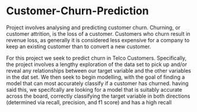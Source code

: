 # Customer-Churn-Prediction

Project involves analysing and predicting customer churn. Churning, or customer attrition, is the loss of a customer. Customers who churn result in revenue loss, as generally it is considered less expensive for a company to keep an existing customer than to convert a new customer.

For this project we seek to predict churn in Telco Customers. Specifically, the project involves a lengthy exploration of the data set to pick up and/or reveal any relationships between our target variable and the other variables in the dat set. We then seek to begin modelling, with the goal of finding a model that can most accurately classify if a customer has churned. having said this, we specifcally are looking for a model that is suitably accurate across the board, correctly classifying the target variable in both directions (determined via recall, precision, and f1 score) and has a high recall
